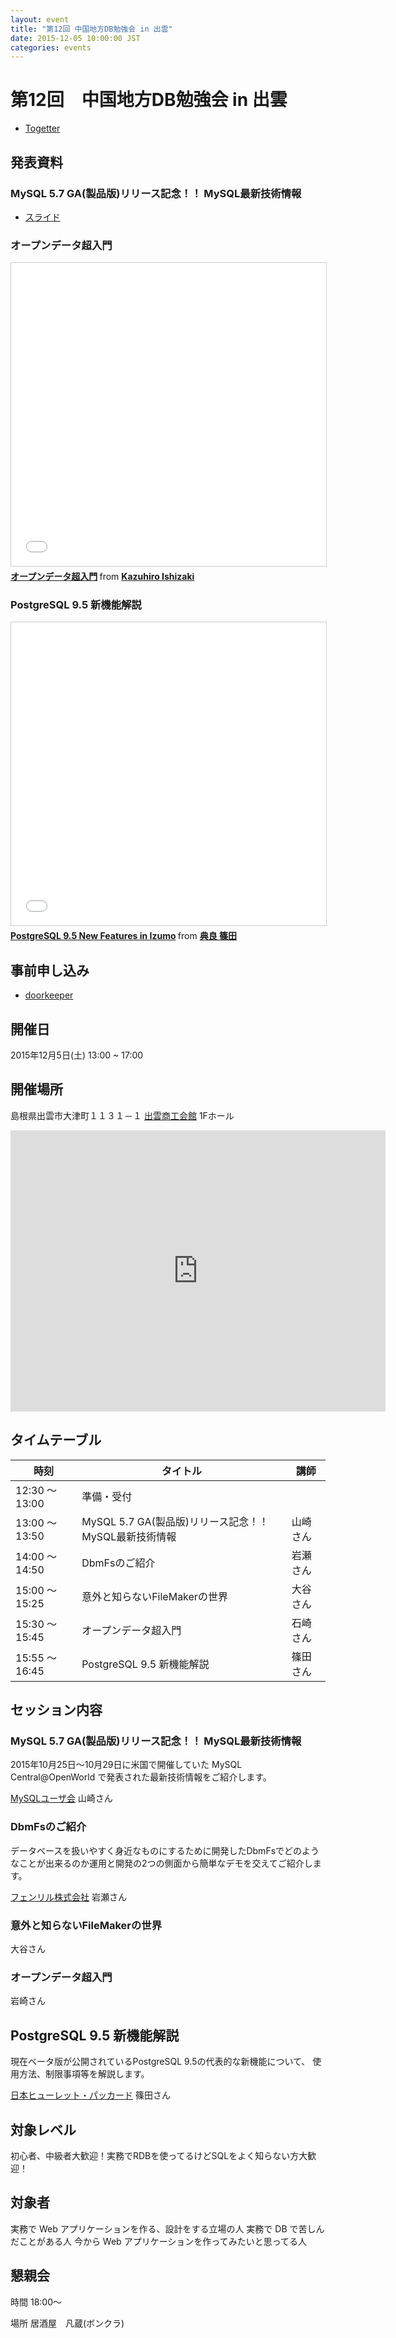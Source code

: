 ```yaml
---
layout: event
title: "第12回 中国地方DB勉強会 in 出雲"
date: 2015-12-05 10:00:00 JST
categories: events
---
```


# 第12回　中国地方DB勉強会 in 出雲

* [Togetter](http://togetter.com/li/909209)

## 発表資料

### MySQL 5.7 GA(製品版)リリース記念！！ MySQL最新技術情報

* [スライド](http://downloads.mysql.com/presentations/20151030_01-1_State_of_Dolphin.pdf)

### オープンデータ超入門

<iframe src="//www.slideshare.net/slideshow/embed_code/key/tp0qLe4KFfHwXm" width="595" height="485" frameborder="0" marginwidth="0" marginheight="0" scrolling="no" style="border:1px solid #CCC; border-width:1px; margin-bottom:5px; max-width: 100%;" allowfullscreen> </iframe> <div style="margin-bottom:5px"> <strong> <a href="//www.slideshare.net/ishizakikazuhiro/ss-56153399" title="オープンデータ超入門" target="_blank">オープンデータ超入門</a> </strong> from <strong><a href="//www.slideshare.net/ishizakikazuhiro" target="_blank">Kazuhiro Ishizaki</a></strong> </div>

### PostgreSQL 9.5 新機能解説

<iframe src="//www.slideshare.net/slideshow/embed_code/key/N3IZE1x0f08YNb" width="595" height="485" frameborder="0" marginwidth="0" marginheight="0" scrolling="no" style="border:1px solid #CCC; border-width:1px; margin-bottom:5px; max-width: 100%;" allowfullscreen> </iframe> <div style="margin-bottom:5px"> <strong> <a href="//www.slideshare.net/noriyoshishinoda/postgresql-95-new-features-in-izumo" title="PostgreSQL 9.5 New Features in Izumo" target="_blank">PostgreSQL 9.5 New Features in Izumo</a> </strong> from <strong><a href="//www.slideshare.net/noriyoshishinoda" target="_blank">典良 篠田</a></strong> </div>

## 事前申し込み

* [doorkeeper](https://dbstudychugoku.doorkeeper.jp/events/31803)

## 開催日
2015年12月5日(土) 13:00 ~ 17:00

## 開催場所　
島根県出雲市大津町１１３１－１ [出雲商工会館](http://www.izmcci.or.jp/) 1Fホール

<iframe src="https://www.google.com/maps/embed?pb=!1m18!1m12!1m3!1d4746.909832999319!2d132.76231030326886!3d35.36827166675232!2m3!1f0!2f0!3f0!3m2!1i1024!2i768!4f13.1!3m3!1m2!1s0x3557439493ad43bf%3A0x789fdb806afaf628!2z44CSNjkzLTAwMTEg5bO25qC555yM5Ye66Zuy5biC5aSn5rSl55S677yR77yR77yT77yR4oiS77yR!5e0!3m2!1sja!2sjp!4v1445511820707" width="600" height="450" frameborder="0" style="border:0" allowfullscreen></iframe>


## タイムテーブル

時刻 | タイトル | 講師
---- | ---- | ---- |
12:30 〜 13:00 | 準備・受付 |
13:00 〜 13:50 |MySQL 5.7 GA(製品版)リリース記念！！ MySQL最新技術情報 |  山崎さん
14:00 〜 14:50 |DbmFsのご紹介  |  岩瀬さん
15:00 〜 15:25 |意外と知らないFileMakerの世界  | 大谷さん
15:30 〜 15:45 |オープンデータ超入門      | 石崎さん
15:55 〜 16:45 |PostgreSQL 9.5 新機能解説  | 篠田さん

## セッション内容

### MySQL 5.7 GA(製品版)リリース記念！！ MySQL最新技術情報

2015年10月25日～10月29日に米国で開催していた MySQL　Central@OpenWorld で発表された最新技術情報をご紹介します。

[MySQLユーザ会](http://www.mysql.gr.jp/) 山崎さん

### DbmFsのご紹介
データベースを扱いやすく身近なものにするために開発したDbmFsでどのようなことが出来るのか運用と開発の2つの側面から簡単なデモを交えてご紹介します。

 [フェンリル株式会社](http://www.fenrir-inc.com/) 岩瀬さん

### 意外と知らないFileMakerの世界

大谷さん

### オープンデータ超入門

岩崎さん

## PostgreSQL 9.5 新機能解説

現在ベータ版が公開されているPostgreSQL 9.5の代表的な新機能について、
使用方法、制限事項等を解説します。

[日本ヒューレット・パッカード](http://h30499.www3.hp.com/t5/%E6%97%A5%E6%9C%AC%E3%81%AE%E3%81%8A%E5%AE%A2%E6%A7%98%E5%90%91%E3%81%91-%E3%82%A8%E3%83%B3%E3%82%BF%E3%83%BC%E3%83%97%E3%83%A9%E3%82%A4%E3%82%BA-%E3%83%88%E3%83%94%E3%83%83%E3%82%AF%E3%82%B9/%E7%AF%A0%E7%94%B0%E3%81%AE%E8%99%8E%E3%81%AE%E5%B7%BB%E3%81%9D%E3%81%AE%EF%BC%94%E3%82%92%E5%85%AC%E9%96%8B-%E5%A4%A7%E5%B9%85%E3%81%AB%E6%A9%9F%E8%83%BD%E5%BC%B7%E5%8C%96%E3%81%95%E3%82%8C%E3%81%9FPostgreSQL-9-5%E3%81%AE%E4%B8%96%E7%95%8C%E3%81%B8%E9%A3%9B%E3%81%B3%E8%BE%BC%E3%82%82%E3%81%86/ba-p/6797055) 篠田さん

## 対象レベル

初心者、中級者大歓迎！実務でRDBを使ってるけどSQLをよく知らない方大歓迎！

## 対象者

実務で Web アプリケーションを作る、設計をする立場の人
実務で DB で苦しんだことがある人
今から Web アプリケーションを作ってみたいと思ってる人


## 懇親会

時間 18:00〜

場所 居酒屋　凡蔵(ボンクラ)
